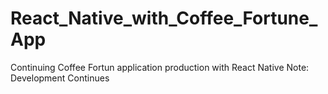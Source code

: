 # React_Native_with_Coffee_Fortune_App
Continuing Coffee Fortun application production with React Native Note: Development Continues
